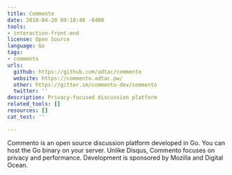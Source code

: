 ```yaml
---
title: Commento
date: 2018-04-20 09:18:40 -0400
tools:
- interaction-front-end
license: Open Source
language: Go
tags:
- comments
urls:
  github: https://github.com/adtac/commento
  website: https://commento.adtac.pw/
  other: https://gitter.im/commento-dev/commento
  twitter: ''
description: Privacy-focused discussion platform
related_tools: []
resources: []
cat_test: ''

---
```

Commento is an open source discussion platform developed in Go. You can host the Go binary on your server. Unlike Disqus, Commento focuses on privacy and performance. Development is sponsored by Mozilla and Digital Ocean.
